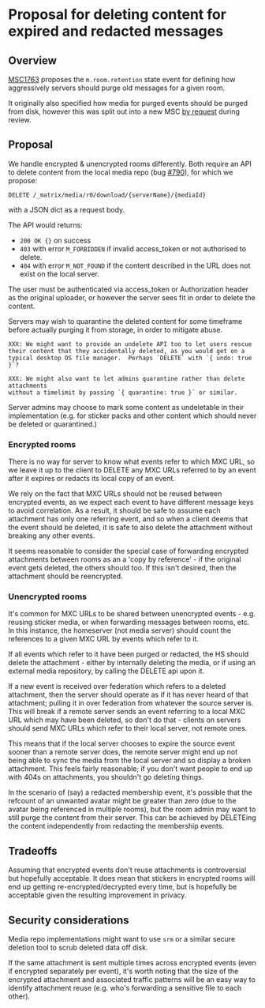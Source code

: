 # Proposal for deleting content for expired and redacted messages

## Overview

[MSC1763](https://https://github.com/matrix-org/matrix-doc/pull/1763) proposes
the `m.room.retention` state event for defining how aggressively servers
should purge old messages for a given room.

It originally also specified how media for purged events should be purged from
disk, however this was split out into a new MSC [by
request](https://github.com/matrix-org/matrix-doc/pull/1763#discussion_r320289119)
during review.

## Proposal

We handle encrypted & unencrypted rooms differently.  Both require an API to
delete content from the local media repo (bug
[#790](https://github.com/matrix-org/matrix-doc/issues/790)), for which we
propose:

```
DELETE /_matrix/media/r0/download/{serverName}/{mediaId}
```
with a JSON dict as a request body.

The API would returns:
 * `200 OK {}` on success
 * `403` with error `M_FORBIDDEN` if invalid access_token or not authorised to delete.
 * `404` with error `M_NOT_FOUND` if the content described in the URL does not exist on the local server.

The user must be authenticated via access_token or Authorization header as the
original uploader, or however the server sees fit in order to delete the content.

Servers may wish to quarantine the deleted content for some timeframe before
actually purging it from storage, in order to mitigate abuse.

	XXX: We might want to provide an undelete API too to let users rescue
	their content that they accidentally deleted, as you would get on a
	typical desktop OS file manager.  Perhaps `DELETE` with `{ undo: true }`?

	XXX: We might also want to let admins quarantine rather than delete attachments
	without a timelimit by passing `{ quarantine: true }` or similar.

Server admins may choose to mark some content as undeletable in their
implementation (e.g. for sticker packs and other content which should never be
deleted or quarantined.)

### Encrypted rooms

There is no way for server to know what events refer to which MXC URL, so we
leave it up to the client to DELETE any MXC URLs referred to by an event after
it expires or redacts its local copy of an event.

We rely on the fact that MXC URLs should not be reused between encrypted
events, as we expect each event to have different message keys to avoid
correlation.  As a result, it should be safe to assume each attachment has
only one referring event, and so when a client deems that the event should
be deleted, it is safe to also delete the attachment without breaking any
other events.

It seems reasonable to consider the special case of forwarding encrypted
attachments between rooms as an a 'copy by reference' - if the original
event gets deleted, the others should too.  If this isn't desired, then
the attachment should be reencrypted.

### Unencrypted rooms

It's common for MXC URLs to be shared between unencrypted events - e.g. reusing
sticker media, or when forwarding messages between rooms, etc.  In this instance,
the homeserver (not media server) should count the references to a given MXC URL
by events which refer to it.

If all events which refer to it have been purged or redacted, the HS should delete
the attachment - either by internally deleting the media, or if using an
external media repository, by calling the DELETE api upon it.

If a new event is received over federation which refers to a deleted
attachment, then the server should operate as if it has never heard of that
attachment; pulling it in over federation from whatever the source server is.
This will break if a remote server sends an event referring to a local
MXC URL which may have been deleted, so don't do that - clients on servers
should send MXC URLs which refer to their local server, not remote ones.

This means that if the local server chooses to expire the source event sooner
than a remote server does, the remote server might end up not being able to
sync the media from the local server and so display a broken attachment.
This feels fairly reasonable; if you don't want people to end up with 404s
on attachments, you shouldn't go deleting things.

In the scenario of (say) a redacted membership event, it's possible that the
refcount of an unwanted avatar might be greater than zero (due to the avatar
being referenced in multiple rooms), but the room admin may want to still
purge the content from their server. This can be achieved by DELETEing the
content independently from redacting the membership events.

## Tradeoffs

Assuming that encrypted events don't reuse attachments is controversial but
hopefully acceptable.  It does mean that stickers in encrypted rooms will end
up getting re-encrypted/decrypted every time, but is hopefully be acceptable
given the resulting improvement in privacy.

## Security considerations

Media repo implementations might want to use `srm` or a similar secure
deletion tool to scrub deleted data off disk.

If the same attachment is sent multiple times across encrypted events (even if
encrypted separately per event), it's worth noting that the size of the
encrypted attachment and associated traffic patterns will be an easy way to
identify attachment reuse (e.g. who's forwarding a sensitive file to each
other).
